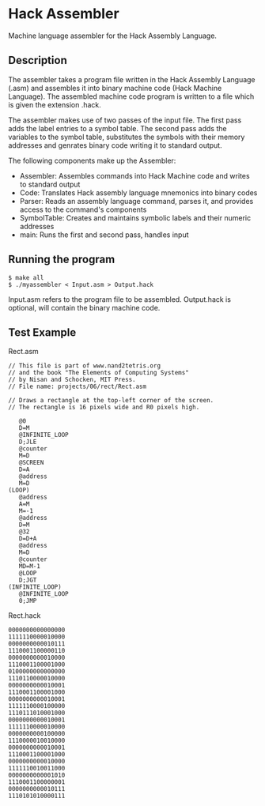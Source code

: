 # Hack Assembler
Machine language assembler for the Hack Assembly Language.

## Description
The assembler takes a program file written in the Hack Assembly Language (.asm) and assembles it into binary machine code (Hack Machine Language). The assembled machine code program is written to a file which is given the extension .hack.

The assembler makes use of two passes of the input file. The first pass adds the label entries to a symbol table. The second pass adds the variables to the symbol table, substitutes the symbols with their memory addresses and genrates binary code writing it to standard output.

The following components make up the Assembler:

- Assembler: Assembles commands into Hack Machine code and writes to standard output
- Code: Translates Hack assembly language mnemonics into binary codes
- Parser: Reads an assembly language command, parses it, and provides access to the command's components
- SymbolTable: Creates and maintains symbolic labels and their numeric addresses 
- main: Runs the first and second pass, handles input

## Running the program
```
$ make all
$ ./myassembler < Input.asm > Output.hack
```
Input.asm refers to the program file to be assembled. Output.hack is optional, will contain the binary machine code.

## Test Example
Rect.asm
```
// This file is part of www.nand2tetris.org
// and the book "The Elements of Computing Systems"
// by Nisan and Schocken, MIT Press.
// File name: projects/06/rect/Rect.asm

// Draws a rectangle at the top-left corner of the screen.
// The rectangle is 16 pixels wide and R0 pixels high.

   @0
   D=M
   @INFINITE_LOOP
   D;JLE 
   @counter
   M=D
   @SCREEN
   D=A
   @address
   M=D
(LOOP)
   @address
   A=M
   M=-1
   @address
   D=M
   @32
   D=D+A
   @address
   M=D
   @counter
   MD=M-1
   @LOOP
   D;JGT
(INFINITE_LOOP)
   @INFINITE_LOOP
   0;JMP
```
Rect.hack
```
0000000000000000
1111110000010000
0000000000010111
1110001100000110
0000000000010000
1110001100001000
0100000000000000
1110110000010000
0000000000010001
1110001100001000
0000000000010001
1111110000100000
1110111010001000
0000000000010001
1111110000010000
0000000000100000
1110000010010000
0000000000010001
1110001100001000
0000000000010000
1111110010011000
0000000000001010
1110001100000001
0000000000010111
1110101010000111
```
